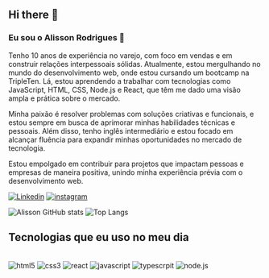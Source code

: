 ## Hi there 👋

### Eu sou o Alisson Rodrigues 🤗

Tenho 10 anos de experiência no varejo, com foco em vendas e em construir relações interpessoais sólidas. Atualmente, estou mergulhando no mundo do desenvolvimento web, onde estou cursando um bootcamp na TripleTen. Lá, estou aprendendo a trabalhar com tecnologias como JavaScript, HTML, CSS, Node.js e React, que têm me dado uma visão ampla e prática sobre o mercado.

Minha paixão é resolver problemas com soluções criativas e funcionais, e estou sempre em busca de aprimorar minhas habilidades técnicas e pessoais. Além disso, tenho inglês intermediário e estou focado em alcançar fluência para expandir minhas oportunidades no mercado de tecnologia.

Estou empolgado em contribuir para projetos que impactam pessoas e empresas de maneira positiva, unindo minha experiência prévia com o desenvolvimento web.

[![Linkedin](https://img.shields.io/badge/LinkedIn-0077B5?style=for-the-badge&logo=linkedin&logoColor=white)](https://www.linkedin.com/in/alisson-rodrigues-14783ab3/) 
[![instagram](https://img.shields.io/badge/Instagram-E4405F?style=for-the-badge&logo=instagram&logoColor=white)](https://www.instagram.com/alisson.rodriiguees/?next=%2F) 

![Alisson GitHub stats](https://github-readme-stats.vercel.app/api?username=Rodrigueslevi&show_icons=true&theme=dark)
![Top Langs](https://github-readme-stats.vercel.app/api/top-langs/?username=Rodrigueslevi&hide_progress=true)

## Tecnologias que eu uso no meu dia
<div style= "display:inline_block"><br/>
<img alt = "html5" src= "https://img.shields.io/badge/HTML5-E34F26?style=for-the-badge&logo=html5&logoColor=white"/>
<img alt = "css3" src= "https://img.shields.io/badge/CSS3-1572B6?style=for-the-badge&logo=css3&logoColor=white"/>
<img alt = "react" src= "https://img.shields.io/badge/React-20232A?style=for-the-badge&logo=react&logoColor=61DAFB"/>
<img alt = "javascript" src= "https://img.shields.io/badge/JavaScript-323330?style=for-the-badge&logo=javascript&logoColor=F7DF1E"/>
<img alt = "typescrpit" src= "https://img.shields.io/badge/TypeScript-007ACC?style=for-the-badge&logo=typescript&logoColor=white"/>
<img alt = "node.js" src= "https://img.shields.io/badge/Node.js-43853D?style=for-the-badge&logo=node.js&logoColor=white"/>
</div>
